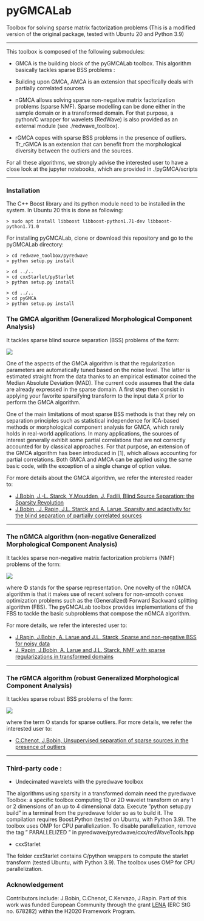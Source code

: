 # pyGMCALab
Toolbox for solving sparse matrix factorization problems
(This is a modified version of the original package, tested with Ubuntu 20 and Python 3.9)
***

This toolbox is composed of the following submodules:

* GMCA is the building block of the pyGMCALab toolbox. This algorithm basically tackles
sparse BSS problems :

* Building upon GMCA, AMCA is an extension that specifically deals with partially correlated sources

* nGMCA allows solving sparse non-negative matrix factorization problems (sparse NMF). Sparse modelling can be done
either in the sample domain or in a transformed domain. For that purpose, a python/C wrapper for wavelets (RedWave) is also
provided as an external module (see ./redwave_toolbox).

* rGMCA copes with sparse BSS problems in the presence of outliers. Tr_rGMCA is an extension that can benefit from the morphological
diversity between the outliers and the sources.

For all these algorithms, we strongly advise the interested user to have a close look at the jupyter notebooks, which are provided in ./pyGMCA/scripts

***

### Installation
The C++ Boost library and its python module need to be installed in the system. 
In Ubuntu 20 this is done as following:

    > sudo apt install libboost libboost-python1.71-dev libboost-python1.71.0

For installing pyGMCALab, clone or download this repository and go to the pyGMCALab directory:

    > cd redwave_toolbox/pyredwave
    > python setup.py install

    > cd ../..
    > cd cxxStarlet/pyStarlet
    > python setup.py install

    > cd ../..
    > cd pyGMCA
    > python setup.py install


### The GMCA algorithm (Generalized Morphological Component Analysis)
It tackles sparse blind source separation (BSS) problems of the form:

![](./Fig/gmca.png?raw=true)

One of the aspects of the GMCA algorithm is that the regularization parameters are automatically tuned based on the noise level. The latter is estimated straight from the data thanks to an empirical estimator coined the Median Absolute Deviation (MAD).
The current code assumes that the data are already expressed in the sparse domain. A first step then consist in applying your favorite sparsifying transform to the input data X prior to perform the GMCA algorithm.

One of the main limitations of most sparse BSS methods is that they rely on separation principles such as statistical independence for ICA-based methods or morphological component analysis for GMCA, which rarely holds in real-world applications. In many applications, the sources of interest generally exhibit some partial correlations that are not correctly accounted for by classical approaches. For that purpose, an extension of the GMCA algorithm has been introduced in [1], which allows accounting for partial correlations.
Both GMCA and AMCA can be applied using the same basic code, with the exception of a single change of option value.

For more details about the GMCA algorithm, we refer the interested reader to:

* [J.Bobin, J.-L. Starck, Y.Moudden, J. Fadili, Blind Source Separation: the Sparsity Revolution](http://jbobin.cosmostat.org/docs/aiep08.pdf)
* [J.Bobin , J. Rapin, J.L. Starck and A. Larue, Sparsity and adaptivity for the blind separation of partially correlated sources](http://arxiv.org/pdf/1412.4005v1)

***

### The nGMCA algorithm (non-negative Generalized Morphological Component Analysis)

It tackles sparse non-negative matrix factorization problems (NMF) problems of the form:

![](./Fig/ngmca.png?raw=true)

where Φ stands for the sparse representation. One novelty of the nGMCA algorithm is that it makes use of recent solvers for non-smooth convex optimization problems such as the (Generalized) Forward Backward splitting algorithm (FBS). The pyGMCALab toolbox provides implementations of the FBS to tackle the basic subproblems that compose the nGMCA algorithm.

For more details, we refer the interested user to:

* [J.Rapin, J.Bobin, A. Larue and J.L. Starck, Sparse and non-negative BSS for noisy data](http://arxiv.org/pdf/1308.5546)
* [J. Rapin, J.Bobin, A. Larue and J.L. Starck, NMF with sparse regularizations in transformed domains](http://arxiv.org/pdf/1407.7691)

***

### The rGMCA algorithm (robust Generalized Morphological Component Analysis)

It tackles sparse robust BSS  problems of the form:

![](./Fig/rgmca.png?raw=true)

where the term O stands for sparse outliers. For more details, we refer the interested user to:

* [C.Chenot, J.Bobin, Unsupervised separation of sparse sources in the presence of outliers](http://http//jbobin.cosmostat.org/Documents/rAMCA_Mar9.pdf)

***

### Third-party code :

* Undecimated wavelets with the pyredwave toolbox

The algorithms using sparsity in a transformed domain need the pyredwave Toolbox: a specific toolbox computing 1D or 2D wavelet transform on any 1 or 2 dimensions of an up to 4 dimensional data. Execute ”python setup.py build” in a terminal from the pyredwave folder so as to build it. The compilation requires Boost.Python (tested on Ubuntu, with Python 3.9). The toolbox uses OMP for CPU parallelization. To disable parallelization, remove the tag ” PARALLELIZED ” in pyredwave/pyredwave/cxx/redWaveTools.hpp

* cxxStarlet

The folder cxxStarlet contains C/python wrappers to compute the starlet transform (tested Ubuntu, with Python 3.9). The toolbox uses OMP for CPU parallelization.

### Acknowledgement
Contributors include: J.Bobin, C.Chenot, C.Kervazo, J.Rapin.
Part of this work was funded European Community through the grant [LENA](http://lena.cosmostat.org) (ERC StG no. 678282) within the H2020 Framework Program.
